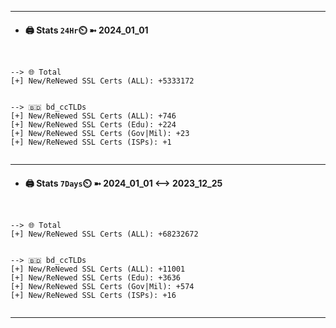

---
- #### 🖨️ **Stats** `24Hr`⏲️ ➼ 2024_01_01
```console


--> 🌐 Total
[+] New/ReNewed SSL Certs (ALL): +5333172


--> 🇧🇩 bd_ccTLDs
[+] New/ReNewed SSL Certs (ALL): +746
[+] New/ReNewed SSL Certs (Edu): +224
[+] New/ReNewed SSL Certs (Gov|Mil): +23
[+] New/ReNewed SSL Certs (ISPs): +1


```

---
- #### 🖨️ **Stats** `7Days`⏲️ ➼ 2024_01_01 <--> 2023_12_25
```console


--> 🌐 Total
[+] New/ReNewed SSL Certs (ALL): +68232672


--> 🇧🇩 bd_ccTLDs
[+] New/ReNewed SSL Certs (ALL): +11001
[+] New/ReNewed SSL Certs (Edu): +3636
[+] New/ReNewed SSL Certs (Gov|Mil): +574
[+] New/ReNewed SSL Certs (ISPs): +16


```

---

